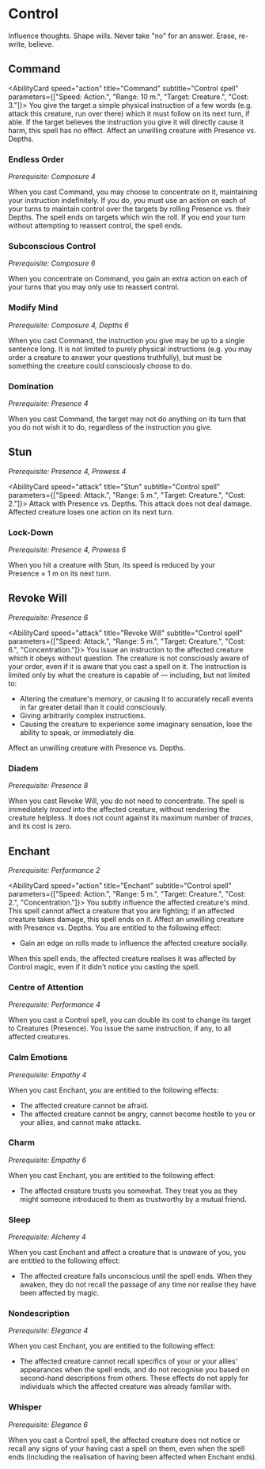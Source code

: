 # Control

Influence thoughts. Shape wills. Never take "no" for an answer. Erase, re-write, believe.

## Command

<AbilityCard
speed="action"
title="Command"
subtitle="Control spell"
parameters={["Speed: Action.", "Range: 10 m.", "Target: Creature.", "Cost: 3."]}>
You give the target a simple physical instruction of a few words (e.g. attack this creature, run over there) which it must follow on its next turn, if able. If the target believes the instruction you give it will directly cause it harm, this spell has no effect. Affect an unwilling creature with Presence vs. Depths.
</AbilityCard>

### Endless Order

_Prerequisite: Composure 4_

<AbilityCard
speed="enhancement"
title="Endless Order"
subtitle="Spell enhancement">
When you cast Command, you may choose to concentrate on it, maintaining your instruction indefinitely. If you do, you must use an action on each of your turns to maintain control over the targets by rolling Presence vs. their Depths. The spell ends on targets which win the roll. If you end your turn without attempting to reassert control, the spell ends.
</AbilityCard>

### Subconscious Control

_Prerequisite: Composure 6_

<AbilityCard
speed="enhancement"
title="Subconscious Control"
subtitle="Spell enhancement">
When you concentrate on Command, you gain an extra action on each of your turns that you may only use to reassert control.

</AbilityCard>

### Modify Mind

_Prerequisite: Composure 4, Depths 6_

<AbilityCard
speed="enhancement"
title="Modify Mind"
subtitle="Spell enhancement">
When you cast Command, the instruction you give may be up to a single sentence long. It is not limited to purely physical instructions (e.g. you may order a creature to answer your questions truthfully), but must be something the creature could consciously choose to do.

</AbilityCard>

### Domination

_Prerequisite: Presence 4_

<AbilityCard
speed="enhancement"
title="Domination"
subtitle="Spell enhancement">
When you cast Command, the target may not do anything on its turn that you do not wish it to do, regardless of the instruction you give.
</AbilityCard>

## Stun

_Prerequisite: Presence 4, Prowess 4_

<AbilityCard
speed="attack"
title="Stun"
subtitle="Control spell"
parameters={["Speed: Attack.", "Range: 5 m.", "Target: Creature.", "Cost: 2."]}>
Attack with Presence vs. Depths. This attack does not deal damage. Affected creature loses one action on its next turn.
</AbilityCard>

### Lock-Down

_Prerequisite: Presence 4, Prowess 6_

<AbilityCard
speed="enhancement"
title="Lock-Down"
subtitle="Spell enhancement">
When you hit a creature with Stun, its speed is reduced by your Presence × 1 m on its next turn.
</AbilityCard>

## Revoke Will

_Prerequisite: Presence 6_

<AbilityCard
speed="attack"
title="Revoke Will"
subtitle="Control spell"
parameters={["Speed: Attack.", "Range: 5 m.", "Target: Creature.", "Cost: 6.", "Concentration."]}>
You issue an instruction to the affected creature which it obeys without question. The creature is not consciously aware of your order, even if it is aware that you cast a spell on it.
The instruction is limited only by what the creature is capable of — including, but not limited to:

- Altering the creature's memory, or causing it to accurately recall events in far greater detail than it could consciously.
- Giving arbitrarily complex instructions.
- Causing the creature to experience some imaginary sensation, lose the ability to speak, or immediately die.

Affect an unwilling creature with Presence vs. Depths.
</AbilityCard>

### Diadem

_Prerequisite: Presence 8_

<AbilityCard
speed="enhancement"
title="Diadem"
subtitle="Spell enhancement">
When you cast Revoke Will, you do not need to concentrate. The spell is immediately _traced_ into the affected creature, without rendering the creature helpless. It does not count against its maximum number of _traces_, and its cost is zero.
</AbilityCard>

## Enchant

_Prerequisite: Performance 2_

<AbilityCard
speed="action"
title="Enchant"
subtitle="Control spell"
parameters={["Speed: Action.", "Range: 5 m.", "Target: Creature.", "Cost: 2.", "Concentration."]}>
You subtly influence the affected creature's mind. This spell cannot affect a creature that you are fighting; if an affected creature takes damage, this spell ends on it. Affect an unwilling creature with Presence vs. Depths.
You are entitled to the following effect:

- Gain an edge on rolls made to influence the affected creature socially.

When this spell ends, the affected creature realises it was affected by Control magic, even if it didn't notice you casting the spell.
</AbilityCard>

### Centre of Attention

_Prerequisite: Performance 4_

<AbilityCard
speed="enhancement"
title="Centre of Attention"
subtitle="Spell enhancement">
When you cast a Control spell, you can double its cost to change its target to Creatures (Presence). You issue the same instruction, if any, to all affected creatures.
</AbilityCard>

### Calm Emotions

_Prerequisite: Empathy 4_

<AbilityCard
speed="enhancement"
title="Calm Emotions"
subtitle="Spell enhancement">
When you cast Enchant, you are entitled to the following effects:

- The affected creature cannot be afraid.
- The affected creature cannot be angry, cannot become hostile to you or your allies, and cannot make attacks.

</AbilityCard>

### Charm

_Prerequisite: Empathy 6_

<AbilityCard
speed="enhancement"
title="Charm"
subtitle="Spell enhancement">
When you cast Enchant, you are entitled to the following effect:

- The affected creature trusts you somewhat. They treat you as they might someone introduced to them as trustworthy by a mutual friend.

</AbilityCard>

### Sleep

_Prerequisite: Alchemy 4_

<AbilityCard
speed="enhancement"
title="Sleep"
subtitle="Spell enhancement">
When you cast Enchant and affect a creature that is unaware of you, you are entitled to the following effect:

- The affected creature falls unconscious until the spell ends. When they awaken, they do not recall the passage of any time nor realise they have been affected by magic.

</AbilityCard>

### Nondescription

_Prerequisite: Elegance 4_

<AbilityCard
speed="enhancement"
title="Nondescription"
subtitle="Spell enhancement">
When you cast Enchant, you are entitled to the following effect:

- The affected creature cannot recall specifics of your or your allies' appearances when the spell ends, and do not recognise you based on second-hand descriptions from others. These effects do not apply for individuals which the affected creature was already familiar with.

</AbilityCard>

### Whisper

_Prerequisite: Elegance 6_

<AbilityCard
speed="enhancement"
title="Whisper"
subtitle="Spell enhancement">
When you cast a Control spell, the affected creature does not notice or recall any signs of your having cast a spell on them, even when the spell ends (including the realisation of having been affected when Enchant ends).
</AbilityCard>
